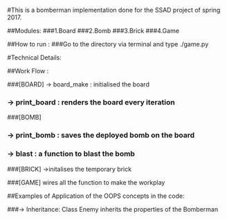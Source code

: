 #This is a bomberman implementation done for the SSAD project of spring 2017.

##Modules:
###1.Board
###2.Bomb
###3.Brick
###4.Game 

##How to run :
###Go to the directory via terminal and type ./game.py


#Technical Details:

##Work Flow :

###[BOARD] -> board_make : initialised the board
###        -> print_board : renders the board every iteration

###[BOMB]
###       -> print_bomb : saves the deployed bomb on the board
###       -> blast : a function to blast the bomb

###[BRICK] ->initalises the temporary brick

###[GAME] wires all the function to make the workplay


##Examples of Application of the OOPS concepts in the code:

###-> Inheritance: Class Enemy inherits the properties of the Bomberman

